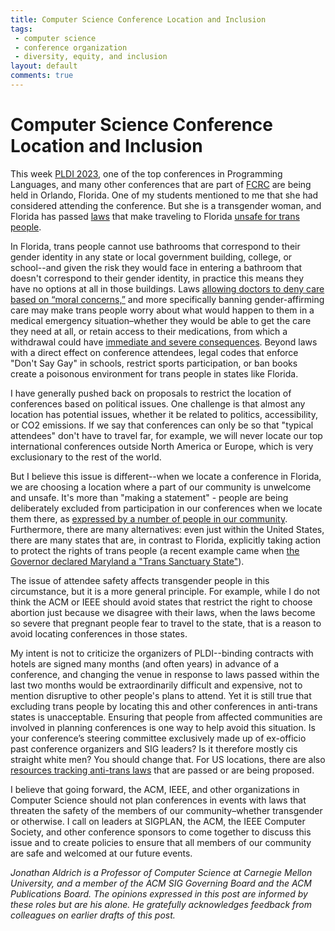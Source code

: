```yaml
---
title: Computer Science Conference Location and Inclusion
tags:
 - computer science
 - conference organization
 - diversity, equity, and inclusion
layout: default
comments: true
---
```




Computer Science Conference Location and Inclusion
==================================================

This week [PLDI 2023](https://pldi23.sigplan.org/), one of the top conferences in Programming Languages, and many other conferences that are part of [FCRC](https://fcrc.acm.org/) are being held in Orlando, Florida.  One of my students mentioned to me that she had considered attending the conference.  But she is a transgender woman, and Florida has passed [laws](https://www.tallahassee.com/story/news/politics/2023/04/25/floridas-trans-people-parents-of-trans-kids-see-options-steadily-banned/70132161007/) that make traveling to Florida [unsafe for trans people](https://www.eqfl.org/florida-travel-advisory).

In Florida, trans people cannot use bathrooms that correspond to their gender identity in any state or local government building, college, or school--and given the risk they would face in entering a bathroom that doesn't correspond to their gender identity, in practice this means they have no options at all in those buildings.  Laws [allowing doctors to deny care based on “moral concerns,”](https://www.aclufl.org/en/press-releases/aclu-florida-statement-bill-allows-healthcare-providers-and-payors-refuse-healthcare) and more specifically banning gender-affirming care may make trans people worry about what would happen to them in a medical emergency situation–whether they would be able to get the care they need at all, or retain access to their  medications, from which a withdrawal could have [immediate and severe consequences](https://enbynyc.com/blogs/news/side-effects-of-stopping-hrt-suddenly).  Beyond laws with a direct effect on conference attendees, legal codes that enforce "Don't Say Gay" in schools, restrict sports participation, or ban books create a poisonous environment for trans people in states like Florida.

I have generally pushed back on proposals to restrict the location of conferences based on political issues.  One challenge is that almost any location has potential issues, whether it be related to politics, accessibility, or CO2 emissions.  If we say that conferences can only be so that "typical attendees" don't have to travel far, for example, we will never locate our top international conferences outside North America or Europe, which is very exclusionary to the rest of the world.

But I believe this issue is different--when we locate a conference in Florida, we are choosing a location where a part of our community is unwelcome and unsafe.  It's more than "making a statement" - people are being deliberately excluded from participation in our conferences when we locate them there, as [expressed by a number of people in our community](https://twitter.com/search?q=pldi%20florida&src=typed_query).  Furthermore, there are many alternatives: even just within the United States, there are many states that are, in contrast to Florida, explicitly taking action to protect the rights of trans people (a recent example came when [the Governor declared Maryland a "Trans Sanctuary State"](https://www.erininthemorning.com/p/maryland-governor-declares-maryland)).

The issue of attendee safety affects transgender people in this circumstance, but it is a more general principle.  For example, while I do not think the ACM or IEEE should avoid states that restrict the right to choose abortion just because we disagree with their laws, when the laws become so severe that pregnant people fear to travel to the state, that is a reason to avoid locating conferences in those states.

My intent is not to criticize the organizers of PLDI--binding contracts with hotels are signed many months (and often years) in advance of a conference, and changing the venue in response to laws passed within the last two months would be extraordinarily difficult and expensive, not to mention disruptive to other people's plans to attend.  Yet it is still true that excluding trans people by locating this and other conferences in anti-trans states is unacceptable.  Ensuring that people from affected communities are involved in planning conferences is one way to help avoid this situation.  Is your conference’s steering committee exclusively made up of ex-officio past conference organizers and SIG leaders?  Is it therefore mostly cis straight white men?  You should change that. For US locations, there are also [resources tracking anti-trans laws](https://www.aclu.org/legislative-attacks-on-lgbtq-rights) that are passed or are being proposed.

I believe that going forward, the ACM, IEEE, and other organizations in Computer Science should not plan conferences in events with laws that threaten the safety of the members of our community–whether transgender or otherwise.  I call on leaders at SIGPLAN, the ACM, the IEEE Computer Society, and other conference sponsors to come together to discuss this issue and to create policies to ensure that all members of our community are safe and welcomed at our future events.

*Jonathan Aldrich is a Professor of Computer Science at Carnegie Mellon University, and a member of the ACM SIG Governing Board and the ACM Publications Board.  The opinions expressed in this post are informed by these roles but are his alone.  He gratefully acknowledges feedback from colleagues on earlier drafts of this post.*

